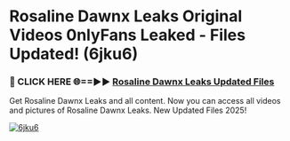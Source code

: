 # Rosaline Dawnx Leaks Original Videos 0nlyFans Leaked - Files Updated! (6jku6)

<h3>🔴 CLICK HERE 🌐==►► <a href="https://tinyurl.com/3hn5wdd3" rel="nofollow">Rosaline Dawnx Leaks Updated Files</a></h3>

Get Rosaline Dawnx Leaks and all content. Now you can access all videos and pictures of Rosaline Dawnx Leaks. New Updated Files 2025!

[![6jku6](https://i.imgur.com/4HnBqBT.gif)](https://tinyurl.com/3hn5wdd3)
